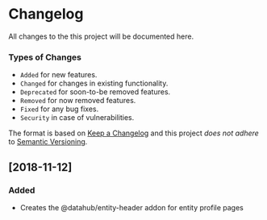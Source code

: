 # Changelog

All changes to the this project will be documented here.

### Types of Changes
- `Added` for new features.
- `Changed` for changes in existing functionality.
- `Deprecated` for soon-to-be removed features.
- `Removed` for now removed features.
- `Fixed` for any bug fixes.
- `Security` in case of vulnerabilities.

The format is based on [Keep a Changelog](http://keepachangelog.com/en/1.0.0/) and this project *does not adhere* to [Semantic Versioning](https://semver.org/spec/v2.0.0.html).

## [2018-11-12]
### Added
- Creates the @datahub/entity-header addon for entity profile pages
